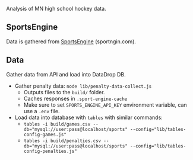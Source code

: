 Analysis of MN high school hockey data.

## SportsEngine

Data is gathered from [SportsEngine](https://www.sportsengine.com/) (sportngin.com).

## Data

Gather data from API and load into DataDrop DB.

* Gather penalty data: `node lib/penalty-data-collect.js`
  * Outputs files to the `build/` folder.
  * Caches responses in `.sport-engine-cache`
  * Make sure to set `SPORTS_ENGINE_API_KEY` environment variable, can use a `.env` file.
* Load data into database with `tables` with similar commands:
  * `tables -i build/games.csv --db="mysql://user:pass@localhost/sports" --config="lib/tables-config-games.js"`
  * `tables -i build/penalties.csv --db="mysql://user:pass@localhost/sports" --config="lib/tables-config-penalties.js"`
